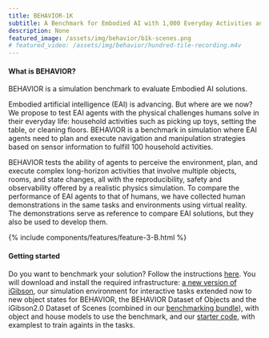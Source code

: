 ```yaml
---
title: BEHAVIOR-1K
subtitle: A Benchmark for Embodied AI with 1,000 Everyday Activities and Realistic Simulation
description: None
featured_image: /assets/img/behavior/b1k-scenes.png
# featured_video: /assets/img/behavior/hundred-tile-recording.m4v
---
```



#### What is BEHAVIOR?

BEHAVIOR is a simulation benchmark to evaluate Embodied AI solutions.

Embodied artificial intelligence (EAI) is advancing. But where are we now? We propose to test EAI agents with the physical challenges humans solve in their everyday life: household activities such as picking up toys, setting the table, or cleaning floors. BEHAVIOR is a benchmark in simulation where EAI agents need to plan and execute navigation and manipulation strategies based on sensor information to fulfill 100 household activities.

BEHAVIOR tests the ability of agents to perceive the environment, plan, and execute complex long-horizon activities that involve multiple objects, rooms, and state changes, all with the reproducibility, safety and observability offered by a realistic physics simulation. To compare the performance of EAI agents to that of humans, we have collected human demonstrations in the same tasks and environments using virtual reality. The demonstrations serve as reference to compare EAI solutions, but they also be used to develop them.
<!-- 
[Technical details about the benchmark](/_pages/benchmark_guide.md) -->

{% include components/features/feature-3-B.html %}

#### Getting started

Do you want to benchmark your solution? Follow the instructions [here](https://stanfordvl.github.io/behavior/installation.html). You will download and install the required infrastructure: [a new version of iGibson](http://svl.stanford.edu/igibson/docs/installation.html), our simulation environment for interactive tasks extended now to new object states for BEHAVIOR, the BEHAVIOR Dataset of Objects and the iGibson2.0 Dataset of Scenes (combined in our [benchmarking bundle](https://storage.googleapis.com/gibson_scenes/behavior_data_bundle.zip)), with object and house models to use the benchmark, and our [starter code](https://github.com/StanfordVL/behavior/), with examplest to train againts in the tasks. 
<!-- If you want to use human demonstrations to start developing your solutions, you can also download the [BEHAVIOR Dataset of Human Demonstrations](https://behavior.stanford.edu/human_demonstrations/human_demonstrations.html) in virtual reality.
 -->

